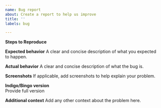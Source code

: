 ```yaml
---
name: Bug report
about: Create a report to help us improve
title: ''
labels: bug

---
```


**Steps to Reproduce**


**Expected behavior**
A clear and concise description of what you expected to happen.

**Actual behavior**
A clear and concise description of what the bug is.

**Screenshots**
If applicable, add screenshots to help explain your problem.


**Indigo/Bingo version**  
Provide full version

**Additional context**
Add any other context about the problem here.
